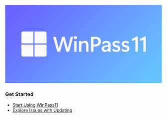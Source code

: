 ![WinPass11](https://github.com/ArkaneDev/.github/blob/main/WinPass11.png) 

### Get Started

* [Start Using WinPass11](https://github.com/ArkaneDev/WinPass11/)
* [Explore Issues with Updating](https://github.com/ArkaneDev/Windows11-Info/)
